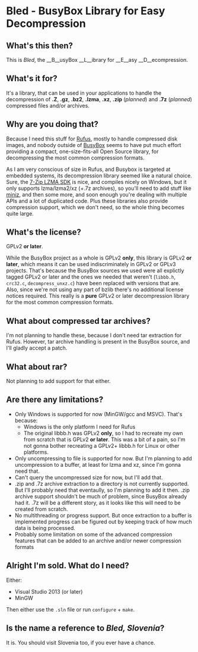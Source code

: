Bled - BusyBox Library for Easy Decompression
=============================================

## What's this then?

This is _Bled_, the __B__usyBox __L__ibrary for __E__asy __D__ecompression.

## What's it for?

It's a library, that can be used in your applications to handle the decompression of
__.Z__, __.gz__, __.bz2__, __.lzma__, __.xz__, __.zip__ (_planned_) and __.7z__ (_planned_)
compressed files and/or archives.

## Why are you doing that?

Because I need this stuff for [Rufus](http://rufus.akeo.ie), mostly to handle compressed
disk images, and nobody outside of [BusyBox](http://www.busybox.net/) seems to have put
much effort providing a compact, one-size-fits-all Open Source library, for decompressing
the most common compression formats.

As I am very conscious of size in Rufus, and Busybox is targeted at embedded systems,
its decompression library seemed like a natural choice. Sure, the [7-Zip LZMA SDK](http://www.7-zip.org/sdk.html)
is nice, and compiles nicely on Windows, but it only supports lzma/lzma2/xz (+.7z archives),
so you'll need to add stuff like [miniz](https://code.google.com/p/miniz/), and then some
more, and soon enough you're dealing with multiple APIs and a lot of duplicated code.
Plus these libraries also provide compression support, which we don't need, so the whole
thing becomes quite large.

## What's the license?

GPLv2 __or later__.

While the BusyBox project as a whole is GPLv2 __only__, this library is GPLv2
__or later__, which means it can be used indiscriminately in GPLv2 or GPLv3 projects.
That's because the BusyBox sources we used were all explictly tagged GPLv2 or later and
 the
ones we needed that weren't (`libbb.h`, `crc32.c`, `decompress_unxz.c`) have been replaced
with versions that are. Also, since we're not using any part of bzlib there's no
additional license notices required. This really is a __pure__ GPLv2 or later
decompression library for the most common compression formats.

## What about compressed tar archives?

I'm not planning to handle these, because I don't need tar extraction for Rufus.
However, tar archive handling is present in the BusyBox source, and I'll gladly accept
a patch.

## What about rar?

Not planning to add support for that either.

## Are there any limitations?

* Only Windows is supported for now (MinGW/gcc and MSVC). That's because:
  * Windows is the only platform I need for Rufus
  * The original libbb.h was GPLv2 __only__, so I had to recreate my own from scratch
    that is GPLv2 __or later__. This was a bit of a pain, so I'm not gonna bother
    recreating a GPLv2+ libbb.h for Linux or other platforms.
* Only uncompressing to file is supported for now. But I'm planning to add uncompression
  to a buffer, at least for lzma and xz, since I'm gonna need that.
* Can't query the uncompressed size for now, but I'll add that.
* .zip and .7z archive extraction to a directory is not currently supported. But I'll
   probably need that eventaully, so I'm planning to add it then. .zip archive support
   shouldn't be much of problem, since BusyBox already had it. .7z will be a different
   story, as it looks like this will need to be created from scratch.
* No multithreading or progress support. But once extraction to a buffer is implemented
  progress can be figured out by keeping track of how much data is being processed.
* Probably some limitation on some of the advanced compression features that can be
  added to an archive and/or newer compression formats

## Alright I'm sold. What do I need?

Either:

* Visual Studio 2013 (or later)
* MinGW

Then either use the `.sln` file or run `configure` + `make`.


## Is the name a reference to _Bled, Slovenia_?

It is. You should visit Slovenia too, if you ever have a chance.
